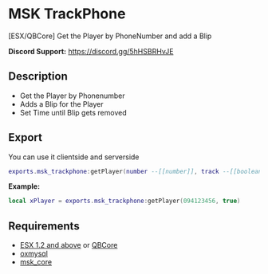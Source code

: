 # MSK TrackPhone
[ESX/QBCore] Get the Player by PhoneNumber and add a Blip

**Discord Support:** https://discord.gg/5hHSBRHvJE

## Description
* Get the Player by Phonenumber
* Adds a Blip for the Player
* Set Time until Blip gets removed

## Export
You can use it clientside and serverside
```lua
exports.msk_trackphone:getPlayer(number --[[number]], track --[[boolean / whether show a blip or not]])
```
**Example:**
```lua
local xPlayer = exports.msk_trackphone:getPlayer(094123456, true)
```

## Requirements
* [ESX 1.2 and above](https://github.com/esx-framework/esx_core) or [QBCore](https://github.com/qbcore-framework/qb-core)
* [oxmysql](https://github.com/overextended/oxmysql)
* [msk_core](https://github.com/MSK-Scripts/msk_core)